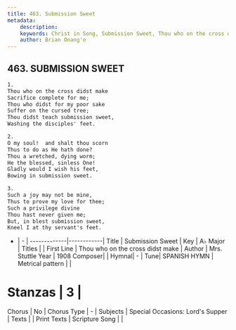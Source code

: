 ```yaml
---
title: 463. Submission Sweet
metadata:
    description: 
    keywords: Christ in Song, Submission Sweet, Thou who on the cross didst make, 
    author: Brian Onang'o
---
```



## 463. SUBMISSION SWEET

```txt
1.
Thou who on the cross didst make
Sacrifice complete for me;
Thou who didst for my poor sake
Suffer on the cursed tree;
Thou didst teach submission sweet,
Washing the disciples' feet.

2.
O my soul!  and shalt thou scorn
Thus to do as He hath done?
Thou a wretched, dying worm;
He the blessed, sinless One!
Gladly would I wish his feet,
Bowing in submission sweet.

3.
Such a joy may not be mine,
Thus to prove my love for thee;
Such a privilege divine
Thou hast never given me;
But, in blest submission sweet,
Kneel I at thy servant's feet.
```

- |   -  |
-------------|------------|
Title | Submission Sweet |
Key | A♭ Major |
Titles |  |
First Line | Thou who on the cross didst make |
Author | Mrs. Stuttle
Year | 1908
Composer|  |
Hymnal|  - |
Tune| SPANISH HYMN |
Metrical pattern | |
# Stanzas | 3 |
Chorus | No |
Chorus Type | - |
Subjects | Special Occasions: Lord's Supper |
Texts |  |
Print Texts | 
Scripture Song |  |
  
